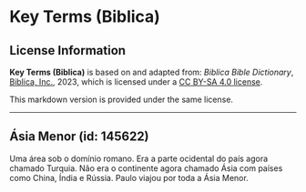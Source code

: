# Key Terms (Biblica)

## License Information

**Key Terms (Biblica)** is based on and adapted from: _Biblica Bible Dictionary_, [Biblica, Inc.](https://www.biblica.com/), 2023, which is licensed under a [CC BY-SA 4.0 license](https://creativecommons.org/licenses/by-sa/4.0/legalcode.en).

This markdown version is provided under the same license.



--------------------------------

## Ásia Menor (id: 145622)

Uma área sob o domínio romano. Era a parte ocidental do país agora chamado Turquia. Não era o continente agora chamado Ásia com países como China, Índia e Rússia. Paulo viajou por toda a Ásia Menor.


